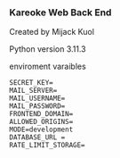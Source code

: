 <h3> Kareoke Web Back End </h3>
<span> Created by Mijack Kuol </span>

Python version 3.11.3

enviroment varaibles

```
SECRET_KEY=
MAIL_SERVER=
MAIL_USERNAME=
MAIL_PASSWORD=
FRONTEND_DOMAIN=
ALLOWED_ORIGINS=
MODE=development
DATABASE_URL =
RATE_LIMIT_STORAGE=
```
